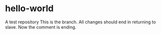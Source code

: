 # hello-world
A test repository
This is the branch. All changes should end in returning to slave.
Now the comment is ending.
